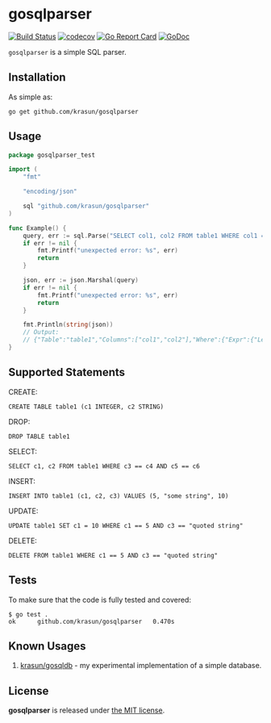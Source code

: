 # gosqlparser

[![Build Status](https://app.travis-ci.com/krasun/gosqlparser.svg?branch=main)](https://app.travis-ci.com/krasun/gosqlparser)
[![codecov](https://codecov.io/gh/krasun/gosqlparser/branch/main/graph/badge.svg?token=8NU6LR4FQD)](https://codecov.io/gh/krasun/gosqlparser)
[![Go Report Card](https://goreportcard.com/badge/github.com/krasun/gosqlparser)](https://goreportcard.com/report/github.com/krasun/gosqlparser)
[![GoDoc](https://godoc.org/https://godoc.org/github.com/krasun/gosqlparser?status.svg)](https://godoc.org/github.com/krasun/gosqlparser)

`gosqlparser` is a simple SQL parser.

## Installation

As simple as:

```
go get github.com/krasun/gosqlparser
```

## Usage 

```go
package gosqlparser_test

import (
	"fmt"

	"encoding/json"

	sql "github.com/krasun/gosqlparser"
)

func Example() {
	query, err := sql.Parse("SELECT col1, col2 FROM table1 WHERE col1 == \"abc\" AND col3 == 5 LIMIT 10")
	if err != nil {
		fmt.Printf("unexpected error: %s", err)
		return
	}

	json, err := json.Marshal(query)
	if err != nil {
		fmt.Printf("unexpected error: %s", err)
		return
	}

	fmt.Println(string(json))
	// Output:
	// {"Table":"table1","Columns":["col1","col2"],"Where":{"Expr":{"Left":{"Left":{"Name":"col1"},"Operator":0,"Right":{"Value":"\"abc\""}},"Operator":1,"Right":{"Left":{"Name":"col3"},"Operator":0,"Right":{"Value":"5"}}}},"Limit":"10"}
}
```

## Supported Statements

CREATE: 
```
CREATE TABLE table1 (c1 INTEGER, c2 STRING)
```

DROP: 
```
DROP TABLE table1
```

SELECT: 
```
SELECT c1, c2 FROM table1 WHERE c3 == c4 AND c5 == c6
```

INSERT: 
```
INSERT INTO table1 (c1, c2, c3) VALUES (5, "some string", 10)
```

UPDATE: 
```
UPDATE table1 SET c1 = 10 WHERE c1 == 5 AND c3 == "quoted string"
```

DELETE: 
```
DELETE FROM table1 WHERE c1 == 5 AND c3 == "quoted string"
```

## Tests 

To make sure that the code is fully tested and covered:

```
$ go test .
ok  	github.com/krasun/gosqlparser	0.470s
```

## Known Usages 

1. [krasun/gosqldb](https://github.com/krasun/gosqldb) - my experimental implementation of a simple database.

## License 

**gosqlparser** is released under [the MIT license](LICENSE).